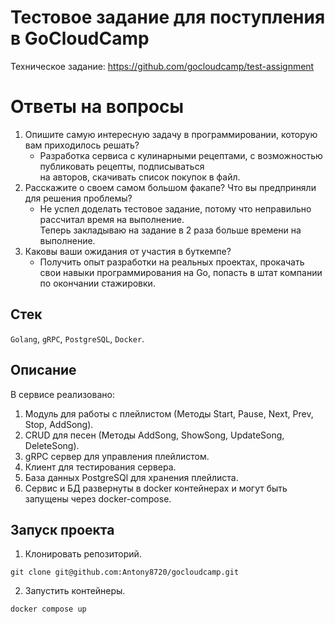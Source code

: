 # Тестовое задание для поступления в GoCloudCamp
Техническое задание: https://github.com/gocloudcamp/test-assignment  

# Ответы на вопросы   

1. Опишите самую интересную задачу в программировании, которую вам приходилось решать?  
    - Разработка сервиса с кулинарными рецептами, с возможностью публиковать рецепты, подписываться  
    на авторов, скачивать список покупок в файл.
2. Расскажите о своем самом большом факапе? Что вы предприняли для решения проблемы?  
    - Не успел доделать тестовое задание, потому что неправильно рассчитал время на выполнение.  
    Теперь закладываю на задание в 2 раза больше времени на выполнение.
3. Каковы ваши ожидания от участия в буткемпе?  
    - Получить опыт разработки на реальных проектах, прокачать свои навыки программирования на Go, попасть в штат компании по окончании стажировки.  

## Стек
`Golang`, `gRPC`, `PostgreSQL`, `Docker`.

## Описание  
В сервисе реализовано:
1. Модуль для работы с плейлистом (Методы Start, Pause, Next, Prev, Stop, AddSong).
2. CRUD для песен (Методы AddSong, ShowSong, UpdateSong, DeleteSong).
3. gRPC сервер для управления плейлистом.
4. Клиент для тестирования сервера.
5. База данных PostgreSQl для хранения плейлиста.
6. Сервис и БД развернуты в docker контейнерах и могут быть запущены через docker-compose.

## Запуск проекта

1. Клонировать репозиторий.

```
git clone git@github.com:Antony8720/gocloudcamp.git
```

2. Запустить контейнеры.
```
docker compose up
```